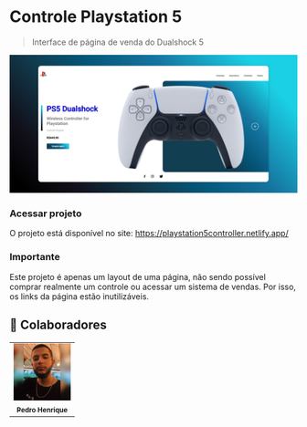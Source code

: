 # Controle Playstation 5
 




> Interface de página de venda do Dualshock 5 
<img src="./assets/printscreen.png">


### Acessar projeto

  O projeto está disponível no site:
  https://playstation5controller.netlify.app/
  
  ### Importante

 Este projeto é apenas um layout de uma página, não sendo possível comprar realmente um controle ou acessar um sistema de vendas. Por isso, os links da página estão inutilizáveis.


## 🤝 Colaboradores



<table>
  <tr>
    <td align="center">
      <a href="#">
      <img src="./assets/download.jpg" width="100px;" alt="Foto do Pedro no GitHub"/><br>
        <sub>
          <b> Pedro Henrique</b>
        </sub>
      </a>
    </td>
  </tr>
</table>

